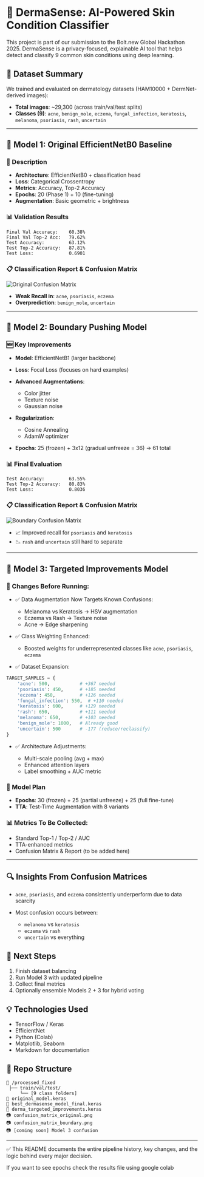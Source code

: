 # 🧠 DermaSense: AI-Powered Skin Condition Classifier

This project is part of our submission to the Bolt.new Global Hackathon 2025. DermaSense is a privacy-focused, explainable AI tool that helps detect and classify 9 common skin conditions using deep learning.

## 📂 Dataset Summary

We trained and evaluated on dermatology datasets (HAM10000 + DermNet-derived images):

* **Total images**: \~29,300 (across train/val/test splits)
* **Classes (9)**: `acne`, `benign_mole`, `eczema`, `fungal_infection`, `keratosis`, `melanoma`, `psoriasis`, `rash`, `uncertain`

---

## 🧪 Model 1: Original EfficientNetB0 Baseline

### 📜 Description

* **Architecture**: EfficientNetB0 + classification head
* **Loss**: Categorical Crossentropy
* **Metrics**: Accuracy, Top-2 Accuracy
* **Epochs**: 20 (Phase 1) + 10 (fine-tuning)
* **Augmentation**: Basic geometric + brightness

### 📊 Validation Results

```
Final Val Accuracy:    60.38%
Final Val Top-2 Acc:   79.62%
Test Accuracy:         63.12%
Test Top-2 Accuracy:   87.81%
Test Loss:             0.6901
```

### 📋 Classification Report & Confusion Matrix

![Original Confusion Matrix](Model_1_confusion_matrix.png)

* **Weak Recall in**: `acne`, `psoriasis`, `eczema`
* **Overprediction**: `benign_mole`, `uncertain`

---

## 🔧 Model 2: Boundary Pushing Model

### 🆕 Key Improvements

* **Model**: EfficientNetB1 (larger backbone)
* **Loss**: Focal Loss (focuses on hard examples)
* **Advanced Augmentations**:

  * Color jitter
  * Texture noise
  * Gaussian noise
* **Regularization**:

  * Cosine Annealing
  * AdamW optimizer
* **Epochs**: 25 (frozen) + 3x12 (gradual unfreeze = 36) → 61 total

### 📊 Final Evaluation

```
Test Accuracy:         63.55%
Test Top-2 Accuracy:   80.83%
Test Loss:             0.8036
```

### 📋 Classification Report & Confusion Matrix

![Boundary Confusion Matrix](Model_2_confusion_matrix.png)

* 📈 Improved recall for `psoriasis` and `keratosis`
* 📉 `rash` and `uncertain` still hard to separate

---

## 🚀 Model 3: Targeted Improvements Model

### 🎯 Changes Before Running:

* ✅ Data Augmentation Now Targets Known Confusions:

  * Melanoma vs Keratosis → HSV augmentation
  * Eczema vs Rash → Texture noise
  * Acne → Edge sharpening
* ✅ Class Weighting Enhanced:

  * Boosted weights for underrepresented classes like `acne`, `psoriasis`, `eczema`
* ✅ Dataset Expansion:

```python
TARGET_SAMPLES = {
    'acne': 500,           # +367 needed
    'psoriasis': 450,      # +185 needed
    'eczema': 450,         # +126 needed
    'fungal_infection': 550,  # +110 needed
    'keratosis': 600,      # +129 needed
    'rash': 650,           # +111 needed
    'melanoma': 650,       # +103 needed
    'benign_mole': 1000,   # Already good
    'uncertain': 500       # -177 (reduce/reclassify)
}
```

* ✅ Architecture Adjustments:

  * Multi-scale pooling (avg + max)
  * Enhanced attention layers
  * Label smoothing + AUC metric

### 🧪 Model Plan

* **Epochs**: 30 (frozen) + 25 (partial unfreeze) + 25 (full fine-tune)
* **TTA**: Test-Time Augmentation with 8 variants

### 📊 Metrics To Be Collected:

* Standard Top-1 / Top-2 / AUC
* TTA-enhanced metrics
* Confusion Matrix & Report (to be added here)

---

## 🔍 Insights From Confusion Matrices

* `acne`, `psoriasis`, and `eczema` consistently underperform due to data scarcity
* Most confusion occurs between:

  * `melanoma` vs `keratosis`
  * `eczema` vs `rash`
  * `uncertain` vs everything

## 🧩 Next Steps

1. Finish dataset balancing
2. Run Model 3 with updated pipeline
3. Collect final metrics
4. Optionally ensemble Models 2 + 3 for hybrid voting

## 💡 Technologies Used

* TensorFlow / Keras
* EfficientNet
* Python (Colab)
* Matplotlib, Seaborn
* Markdown for documentation

## 📁 Repo Structure

```
📁 /processed_fixed
 ├── train/val/test/
     └── [9 class folders]
📄 original_model.keras
📄 best_dermasense_model_final.keras
📄 derma_targeted_improvements.keras
📷 confusion_matrix_original.png
📷 confusion_matrix_boundary.png
📷 [coming soon] Model 3 confusion
```

---

✅ This README documents the entire pipeline history, key changes, and the logic behind every major decision.

If you want to see epochs check the results file using google colab